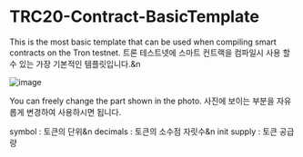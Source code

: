 # TRC20-Contract-BasicTemplate

This is the most basic template that can be used when compiling smart contracts on the Tron testnet.
트론 테스트넷에 스마트 컨트랙을 컴파일시 사용 할 수 있는 가장 기본적인 템플릿입니다.&n

![image](https://user-images.githubusercontent.com/81288068/147529248-58c35b64-835e-461b-95b4-61487eda6a76.png)

You can freely change the part shown in the photo.
사진에 보이는 부분을 자유롭게 변경하여 사용하시면 됩니다.

symbol : 토큰의 단위&n
decimals : 토큰의 소수점 자릿수&n
init supply : 토큰 공급량
